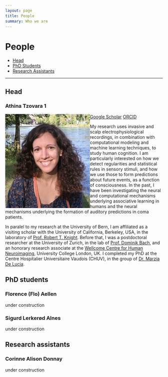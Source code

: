 ```yaml
---
layout: page
title: People
summary: Who we are
---
```


# People


* [Head](#head)
* [PhD Students](#phd-students)
* [Research Assistants](#research-assistants)

---

## Head

### Athina Tzovara 1
<p><img style="float: left;" src="https://raw.githubusercontent.com/ccneuro/ccneuro.github.io/master/assets/img/posts/TzovaraAthina_Picture.jpg" alt="Smiley face" style="width:175px;border:15px;"/>
<a href="https://scholar.google.ch/citations?hl=en&user=XdOdIKYAAAAJ">Google Scholar</a>
<a href="https://orcid.org/0000-0002-7588-1418">ORCID</a>
</p>

<p>
My research uses invasive and scalp electrophysiological recordings, in combination with computational modeling and machine learning techniques, to study human cognition. I am particularly interested on how we detect regularities and statistical rules in sensory stimuli, and how we use those to form predictions about future events, as a function of consciousness. 
In the past, I have been investigating the neural and computational mechanisms underlying associative learning in humans and the neural mechanisms underlying the formation of auditory predictions in coma patients.
</p>

In paralel to my research at the University of Bern, I am affiliated as a visiting scholar with the University of California, Berkeley, USA, in the laboratory of [Prof. Robert T. Knight](https://knightlab.neuro.berkeley.edu/). Before that, I was a postdoctoral researcher at the University of Zurich, in the lab of [Prof. Dominik Bach](http://bachlab.org/), and an honorary research associate at the [Wellcome Centre for Human Neuroimaging](https://www.fil.ion.ucl.ac.uk/), University College London, UK. I completed my PhD at the Centre Hospitalier Universitaire Vaudois (CHUV), in the group of [Dr. Marzia De Lucia](https://sites.google.com/view/marziadelucia/home).



## PhD students

### Florence (Flo) Aellen

under construction


### Sigurd Lerkerød Alnes

under construction



## Research assistants

### Corinne Alison Donnay

under construction

 
